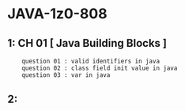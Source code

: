   # JAVA-1z0-808
  
  ## 1: CH 01 [ Java Building Blocks ]
        question 01 : valid identifiers in java
        question 02 : class field init value in java
        question 03 : var in java
  
  ## 2:
